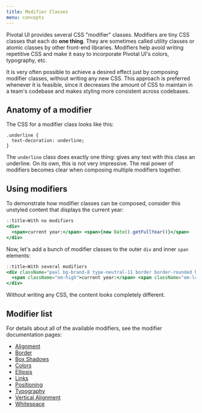 ```yaml
---
title: Modifier Classes
menu: concepts
---
```


Pivotal UI provides several CSS "modifier" classes. Modifiers are tiny CSS classes that each do **one thing**. They are sometimes called utility classes or atomic classes by other front-end libraries. Modifiers help avoid writing repetitive CSS and make it easy to incorporate Pivotal UI's colors, typography, etc.

It is very often possible to achieve a desired effect just by composing modifier classes, without writing any new CSS. This approach is preferred whenever it is feasible, since it decreases the amount of CSS to maintain in a team's codebase and makes styling more consistent across codebases.

## Anatomy of a modifier

The CSS for a modifier class looks like this:

```
.underline {
  text-decoration: underline;
}
```

The `underline` class does exactly one thing: gives any text with this class an underline. On its own, this is not very impressive. The real power of modifiers becomes clear when composing multiple modifiers together.

## Using modifiers

To demonstrate how modifier classes can be composed, consider this unstyled content that displays the current year:

```jsx
::title=With no modifiers
<div>
  <span>current year:</span> <span>{new Date().getFullYear()}</span>
</div>
```

Now, let's add a bunch of modifier classes to the outer `div` and inner `span` elements:

```jsx
::title=With several modifiers
<div className="paxl bg-brand-8 type-neutral-11 border border-rounded h2 txt-c">
  <span className="em-high">current year:</span> <span className="em-low">{new Date().getFullYear()}</span>
</div>
```

Without writing any CSS, the content looks completely different.

## Modifier list

For details about all of the available modifiers, see the modifier documentation pages:

- [Alignment](/alignment)
- [Border](/border)
- [Box Shadows](/box-shadows)
- [Colors](/colors)
- [Ellipsis](/ellipsis)
- [Links](/links)
- [Positioning](/positioning)
- [Typography](/typography)
- [Vertical Alignment](/vertical-alignment)
- [Whitespace](/whitespace)